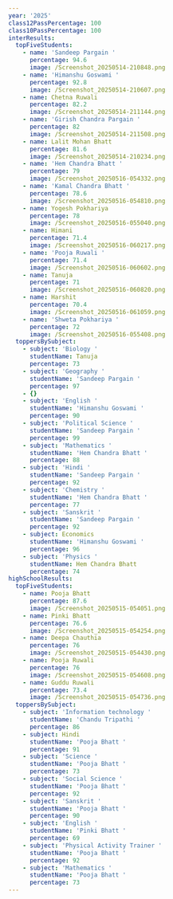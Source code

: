 ```yaml
---
year: '2025'
class12PassPercentage: 100
class10PassPercentage: 100
interResults:
  topFiveStudents:
    - name: 'Sandeep Pargain '
      percentage: 94.6
      image: /Screenshot_20250514-210848.png
    - name: 'Himanshu Goswami '
      percentage: 92.8
      image: /Screenshot_20250514-210607.png
    - name: Chetna Ruwali
      percentage: 82.2
      image: /Screenshot_20250514-211144.png
    - name: 'Girish Chandra Pargain '
      percentage: 82
      image: /Screenshot_20250514-211508.png
    - name: Lalit Mohan Bhatt
      percentage: 81.6
      image: /Screenshot_20250514-210234.png
    - name: 'Hem Chandra Bhatt '
      percentage: 79
      image: /Screenshot_20250516-054332.png
    - name: 'Kamal Chandra Bhatt '
      percentage: 78.6
      image: /Screenshot_20250516-054810.png
    - name: Yogesh Pokhariya
      percentage: 78
      image: /Screenshot_20250516-055040.png
    - name: Himani
      percentage: 71.4
      image: /Screenshot_20250516-060217.png
    - name: 'Pooja Ruwali '
      percentage: 71.4
      image: /Screenshot_20250516-060602.png
    - name: Tanuja
      percentage: 71
      image: /Screenshot_20250516-060820.png
    - name: Harshit
      percentage: 70.4
      image: /Screenshot_20250516-061059.png
    - name: 'Shweta Pokhariya '
      percentage: 72
      image: /Screenshot_20250516-055408.png
  toppersBySubject:
    - subject: 'Biology '
      studentName: Tanuja
      percentage: 73
    - subject: 'Geography '
      studentName: 'Sandeep Pargain '
      percentage: 97
    - {}
    - subject: 'English '
      studentName: 'Himanshu Goswami '
      percentage: 90
    - subject: 'Political Science '
      studentName: 'Sandeep Pargain '
      percentage: 99
    - subject: 'Mathematics '
      studentName: 'Hem Chandra Bhatt '
      percentage: 88
    - subject: 'Hindi '
      studentName: 'Sandeep Pargain '
      percentage: 92
    - subject: 'Chemistry '
      studentName: 'Hem Chandra Bhatt '
      percentage: 77
    - subject: 'Sanskrit '
      studentName: 'Sandeep Pargain '
      percentage: 92
    - subject: Economics
      studentName: 'Himanshu Goswami '
      percentage: 96
    - subject: 'Physics '
      studentName: Hem Chandra Bhatt
      percentage: 74
highSchoolResults:
  topFiveStudents:
    - name: Pooja Bhatt
      percentage: 87.6
      image: /Screenshot_20250515-054051.png
    - name: Pinki Bhatt
      percentage: 76.6
      image: /Screenshot_20250515-054254.png
    - name: Deepa Chauthia
      percentage: 76
      image: /Screenshot_20250515-054430.png
    - name: Pooja Ruwali
      percentage: 76
      image: /Screenshot_20250515-054608.png
    - name: Guddu Ruwali
      percentage: 73.4
      image: /Screenshot_20250515-054736.png
  toppersBySubject:
    - subject: 'Information technology '
      studentName: 'Chandu Tripathi '
      percentage: 86
    - subject: Hindi
      studentName: 'Pooja Bhatt '
      percentage: 91
    - subject: 'Science '
      studentName: 'Pooja Bhatt '
      percentage: 73
    - subject: 'Social Science '
      studentName: 'Pooja Bhatt '
      percentage: 92
    - subject: 'Sanskrit '
      studentName: 'Pooja Bhatt '
      percentage: 90
    - subject: 'English '
      studentName: 'Pinki Bhatt '
      percentage: 69
    - subject: 'Physical Activity Trainer '
      studentName: 'Pooja Bhatt '
      percentage: 92
    - subject: 'Mathematics '
      studentName: 'Pooja Bhatt '
      percentage: 73
---
```


